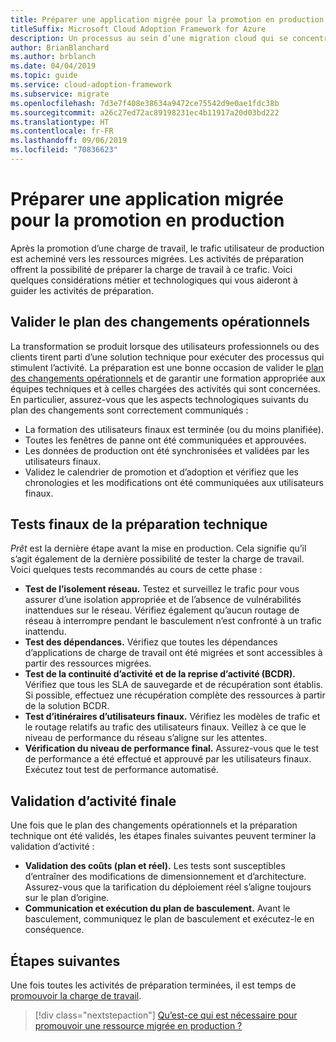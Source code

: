 ```yaml
---
title: Préparer une application migrée pour la promotion en production
titleSuffix: Microsoft Cloud Adoption Framework for Azure
description: Un processus au sein d’une migration cloud qui se concentre sur les tâches de migration des charges de travail vers le cloud.
author: BrianBlanchard
ms.author: brblanch
ms.date: 04/04/2019
ms.topic: guide
ms.service: cloud-adoption-framework
ms.subservice: migrate
ms.openlocfilehash: 7d3e7f408e38634a9472ce75542d9e0ae1fdc38b
ms.sourcegitcommit: a26c27ed72ac89198231ec4b11917a20d03bd222
ms.translationtype: HT
ms.contentlocale: fr-FR
ms.lasthandoff: 09/06/2019
ms.locfileid: "70836623"
---
```

# <a name="prepare-a-migrated-application-for-production-promotion"></a>Préparer une application migrée pour la promotion en production

Après la promotion d’une charge de travail, le trafic utilisateur de production est acheminé vers les ressources migrées. Les activités de préparation offrent la possibilité de préparer la charge de travail à ce trafic. Voici quelques considérations métier et technologiques qui vous aideront à guider les activités de préparation.

## <a name="validate-the-business-change-plan"></a>Valider le plan des changements opérationnels

La transformation se produit lorsque des utilisateurs professionnels ou des clients tirent parti d’une solution technique pour exécuter des processus qui stimulent l’activité. La préparation est une bonne occasion de valider le [plan des changements opérationnels](business-change-plan.md) et de garantir une formation appropriée aux équipes techniques et à celles chargées des activités qui sont concernées. En particulier, assurez-vous que les aspects technologiques suivants du plan des changements sont correctement communiqués :

- La formation des utilisateurs finaux est terminée (ou du moins planifiée).
- Toutes les fenêtres de panne ont été communiquées et approuvées.
- Les données de production ont été synchronisées et validées par les utilisateurs finaux.
- Validez le calendrier de promotion et d’adoption et vérifiez que les chronologies et les modifications ont été communiquées aux utilisateurs finaux.

## <a name="final-technical-readiness-tests"></a>Tests finaux de la préparation technique

*Prêt* est la dernière étape avant la mise en production. Cela signifie qu’il s’agit également de la dernière possibilité de tester la charge de travail. Voici quelques tests recommandés au cours de cette phase :

- **Test de l’isolement réseau.** Testez et surveillez le trafic pour vous assurer d’une isolation appropriée et de l’absence de vulnérabilités inattendues sur le réseau. Vérifiez également qu’aucun routage de réseau à interrompre pendant le basculement n’est confronté à un trafic inattendu.
- **Test des dépendances.** Vérifiez que toutes les dépendances d’applications de charge de travail ont été migrées et sont accessibles à partir des ressources migrées.
- **Test de la continuité d’activité et de la reprise d’activité (BCDR).** Vérifiez que tous les SLA de sauvegarde et de récupération sont établis. Si possible, effectuez une récupération complète des ressources à partir de la solution BCDR.
- **Test d’itinéraires d’utilisateurs finaux.** Vérifiez les modèles de trafic et le routage relatifs au trafic des utilisateurs finaux. Veillez à ce que le niveau de performance du réseau s’aligne sur les attentes.
- **Vérification du niveau de performance final.** Assurez-vous que le test de performance a été effectué et approuvé par les utilisateurs finaux. Exécutez tout test de performance automatisé.

## <a name="final-business-validation"></a>Validation d’activité finale

Une fois que le plan des changements opérationnels et la préparation technique ont été validés, les étapes finales suivantes peuvent terminer la validation d’activité :

- **Validation des coûts (plan et réel).** Les tests sont susceptibles d’entraîner des modifications de dimensionnement et d’architecture. Assurez-vous que la tarification du déploiement réel s’aligne toujours sur le plan d’origine.
- **Communication et exécution du plan de basculement.** Avant le basculement, communiquez le plan de basculement et exécutez-le en conséquence.

## <a name="next-steps"></a>Étapes suivantes

Une fois toutes les activités de préparation terminées, il est temps de [promouvoir la charge de travail](./promote.md).

> [!div class="nextstepaction"]
> [Qu’est-ce qui est nécessaire pour promouvoir une ressource migrée en production ?](./promote.md)
